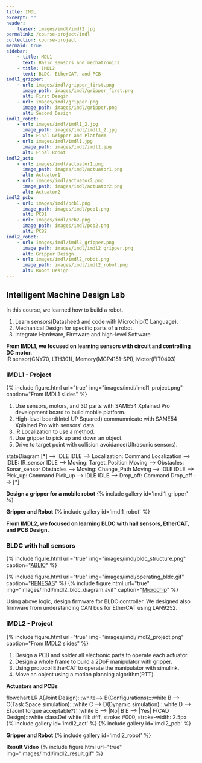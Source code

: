 ```yaml
---
title: IMDL
excerpt: ""
header:
    teaser: images/imdl/imdl2.jpg
permalink: /course-project/imdl
collection: course-project
mermaid: true
sidebar:
    - title: MDL1
      text: Basic sensors and mechatronics
    - title: IMDL2
      text: BLDC, EtherCAT, and PCB
imdl1_gripper:
    - url: images/imdl/gripper_first.png
      image_path: images/imdl/gripper_first.png
      alt: First Desgin
    - url: images/imdl/gripper.png
      image_path: images/imdl/gripper.png
      alt: Second Design
imdl1_robot:
    - url: images/imdl/imdl1_2.jpg
      image_path: images/imdl/imdl1_2.jpg
      alt: Final Gripper and Platform
    - url: images/imdl/imdl1.jpg
      image_path: images/imdl/imdl1.jpg
      alt: Final Robot
imdl2_act:
    - url: images/imdl/actuator1.png
      image_path: images/imdl/actuator1.png
      alt: Actuator1
    - url: images/imdl/actuator2.png
      image_path: images/imdl/actuator2.png
      alt: Actuator2
imdl2_pcb:
    - url: images/imdl/pcb1.png
      image_path: images/imdl/pcb1.png
      alt: PCB1
    - url: images/imdl/pcb2.png
      image_path: images/imdl/pcb2.png
      alt: PCB2
imdl2_robot:
    - url: images/imdl/imdl2_gripper.png
      image_path: images/imdl/imdl2_gripper.png
      alt: Gripper Design
    - url: images/imdl/imdl2_robot.png
      image_path: images/imdl/imdl2_robot.png
      alt: Robot Design
---
```

## Intelligent Machine Design Lab

In this course, we learned how to build a robot.
1. Learn sensors(Datasheet) and code with Microchip(C Language).
2. Mechanical Design for specific parts of a robot.
3. Integrate Hardware, Firmware and high-level Software.
   

**From IMDL1, we focused on learning sensors with circuit and controlling DC motor.**   
IR sensor(CNY70, LTH301), Memory(MCP4151-SPI), Motor(FIT0403)
   

### IMDL1 - Project
{% include figure.html url="true" img="images/imdl/imdl1_project.png" caption="From IMDL1 slides" %}
1. Use sensors, motors, and 3D parts with SAME54 Xplained Pro development board to build mobile platform.
2. High-level board(Intel UP Squared) commumnicate with SAME54 Xplained Pro with sensors' data.
3. IR Localization to use a [method](https://ieeexplore.ieee.org/document/1267272).
4. Use gripper to pick up and down an object.
5. Drive to target point with collision avoidance(Ultrasonic sensors).
   

<div class="mermaid">
stateDiagram
    [*] --> IDLE
    IDLE --> Localization: Command
    Localization --> IDLE: IR_sensor
    IDLE --> Moving: Target_Position
    Moving --> Obstacles: Sonar_sensor
    Obstacles --> Moving: Change_Path
    Moving --> IDLE
    IDLE --> Pick_up: Command
    Pick_up --> IDLE
    IDLE --> Drop_off: Command
    Drop_off --> [*]
</div>

**Design a gripper for a mobile robot**
{% include gallery id='imdl1_gripper' %}
   

**Gripper and Robot**
{% include gallery id='imdl1_robot' %}
   

**From IMDL2, we focused on learning BLDC with hall sensors, EtherCAT, and PCB Design.**
### BLDC with hall sensors
{% include figure.html url="true" img="images/imdl/bldc_structure.png" caption="[ABLIC](https://www.ablic.com/en/semicon/applications/bldc-motor/)" %}

{% include figure.html url="true" img="images/imdl/operating_bldc.gif" caption="[RENESAS](https://www.renesas.com/en/support/engineer-school/brushless-dc-motor-01-overview)" %}
{% include figure.html url="true" img="images/imdl/imdl2_bldc_diagram.avif" caption="[Microchip](https://microchip.my.site.com/s/article/Commutation-Logic-for-Brushless-DC--BLDC--Motor-Control)" %}

Using above logic, design firmware for BLDC controller. We designed also firmware from understanding CAN bus for EtherCAT using LAN9252.


### IMDL2 - Project
{% include figure.html url="true" img="images/imdl/imdl2_project.png" caption="From IMDL2 slides" %}
1. Design a PCB and solder all electronic parts to operate each actuator.
2. Design a whole frame to build a 2DoF manipulator with gripper.
3. Using protocol EtherCAT to operate the manipulator with simulink.
4. Move an object using a motion planning algorithm(RTT).

**Actuators and PCBs**
<div class="mermaid">
flowchart LR
  A(Joint Design):::white--> B(Configurations):::white
  B --> C(Task Space simulation):::white
  C --> D(Dynamic simulation):::white
  D --> E{Joint torque acceptable?}:::white
  E --> |No| B
  E --> |Yes| F(CAD Design):::white
  classDef white fill: #fff, stroke: #000, stroke-width: 2.5px
</div>
{% include gallery id='imdl2_act' %}
{% include gallery id='imdl2_pcb' %}
    


**Gripper and Robot**
{% include gallery id='imdl2_robot' %}

**Result Video**
{% include figure.html url="true" img="images/imdl/imdl2_result.gif" %}